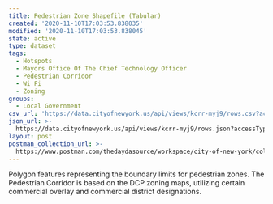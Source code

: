 ```yaml
---
title: Pedestrian Zone Shapefile (Tabular)
created: '2020-11-10T17:03:53.838035'
modified: '2020-11-10T17:03:53.838045'
state: active
type: dataset
tags:
  - Hotspots
  - Mayors Office Of The Chief Technology Officer
  - Pedestrian Corridor
  - Wi Fi
  - Zoning
groups:
  - Local Government
csv_url: 'https://data.cityofnewyork.us/api/views/kcrr-myj9/rows.csv?accessType=DOWNLOAD'
json_url: >-
  https://data.cityofnewyork.us/api/views/kcrr-myj9/rows.json?accessType=DOWNLOAD
layout: post
postman_collection_url: >-
  https://www.postman.com/thedaydasource/workspace/city-of-new-york/collection/15909983-26b8bdf4-cb6d-478e-a8c8-316fea51ab77
---
```

Polygon features representing the boundary limits for pedestrian zones. The Pedestrian Corridor is based on the DCP zoning maps, utilizing certain commercial overlay and commercial district designations.
